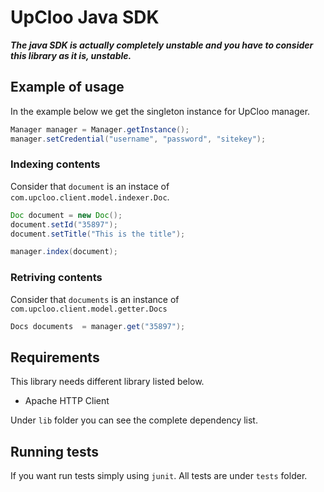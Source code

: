 # UpCloo Java SDK

***The java SDK is actually completely unstable and you have to 
consider this library as it is, unstable.***

## Example of usage

In the example below we get the singleton instance for UpCloo manager.

```java
Manager manager = Manager.getInstance();
manager.setCredential("username", "password", "sitekey");
```

### Indexing contents

Consider that ```document``` is an instace of ```com.upcloo.client.model.indexer.Doc```.

```java
Doc document = new Doc();
document.setId("35897");
document.setTitle("This is the title");

manager.index(document);
```

### Retriving contents

Consider that ```documents``` is an instance of ```com.upcloo.client.model.getter.Docs``` 

```java
Docs documents  = manager.get("35897");
```

## Requirements 

This library needs different library listed below. 

 * Apache HTTP Client
 
Under ```lib``` folder you can see the complete dependency list.
 
## Running tests

If you want run tests simply using ```junit```. All tests are 
under ```tests``` folder.